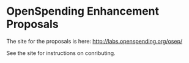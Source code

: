 # OpenSpending Enhancement Proposals

The site for the proposals is here: http://labs.openspending.org/osep/

See the site for instructions on conributing.
